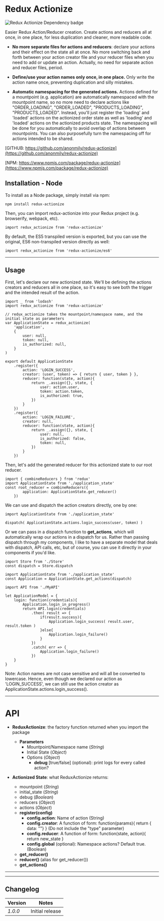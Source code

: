 Redux Actionize
====================
![Redux Actionize Dependency badge](https://david-dm.org/anonmily/redux-actionize.svg)

Easier Redux Action/Reducer creation. Create actions and reducers all at once, in one place, for less duplication and cleaner, more readable code. 

* **No more separate files for actions and reducers**: declare your actions and their effect on the state all at once. No more switching back and forth between your action creator file and your reducer files when you need to add or update an action. Actually, no need for separate action and reducer files, period.

* **Define/use your action names only once, in one place.** Only write the action name once, preventing duplication and silly mistakes.

* **Automatic namespacing for the generated actions.** Actions defined for a mountpoint (e.g. application) are automatically namespaced with the mountpoint name, so no more need to declare actions like "ORDER_LOADING", "ORDER_LOADED", "PRODUCTS_LOADING", "PRODUCTS_LOADED". Instead, you'll just register the 'loading' and 'loaded' actions on the actionized order state as well as 'loading' and 'loaded' actions on the actionized products state. The namespacing will be done for you automatically to avoid overlap of actions between mountpoints. You can also purposefully turn the namespacing off for actions intended to be shared.

[GITHUB:	https://github.com/anonmily/redux-actionize](https://github.com/anonmily/redux-actionize)

[NPM:		https://www.npmjs.com/package/redux-actionize](https://www.npmjs.com/package/redux-actionize)

## Installation - Node
To install as a Node package, simply install via npm:

    npm install redux-actionize

Then, you can import redux-actionize into your Redux project (e.g. browserify, webpack, etc).

	import redux_actionize from 'redux-actionize'

By default, the ES5 transpiled version is exported, but you can use the original, ES6 non-transpiled version directly as well:

	import redux_actionize from 'redux-actionize/es6'


--------------------------------------

## Usage

First, let's declare our new actionized state. We'll be defining the actions creators and reducers all in one place, so it's easy to see both the trigger and the intended result of the action.

	import _ from 'lodash'
	import redux_actionize from 'redux-actionize'

	// redux_actionize takes the mountpoint/namespace name, and the initial state as parameters
	var ApplicationState = redux_actionize(
		'application', 
		{
            user: null,
            token: null,
            is_authorized: null,
        }
	)

	export default ApplicationState
		.register({
			action: 'LOGIN_SUCCESS',
			creator: (user, token) => { return { user, token } },
			reducer: function(state, action){
				return _.assign({}, state, {
	                user: action.user,
	                token: action.token,
	                is_authorized: true,
	            })
			}
		})
		.register({
			action: 'LOGIN_FAILURE',
			creator: null,
			reducer: function(state, action){
				return _.assign({}, state, {
	                user: null,
	                is_authorized: false,
	                token: null,
	            })
			}
		})

Then, let's add the generated reducer for this actionized state to our root reducer.

	import { combineReducers } from 'redux'
	import ApplicationState from './application_state'
	const root_reducer = combineReducers({
			application: ApplicationState.get_reducer()
		})

We can use and dispatch the action creators directly, one by one:

	import ApplicationState from './application_state'
	
	dispatch( ApplicationState.actions.login_success(user, token) )


Or we can pass in a dispatch function to **get_actions**, which will automatically wrap our actions in a dispatch for us. Rather than passing dispatch through my components, I like to have a separate model that deals with dispatch, API calls, etc, but of course, you can use it directly in your components if you'd like.

	import Store from './Store'
	const dispatch = Store.dispatch
	
	import ApplicationState from './application_state'
	const Application = ApplicationState.get_actions(dispatch)

	import API from './MyAPI'

	let ApplicationModel = {
		login: function(credentials){
			Application.login_in_progress()
			return API.login(credentials)
				.then( result => {
					if(result.success){
						Application.login_success( result.user, result.token )
					}else{
						Application.login_failure()
					}
				})
				.catch( err => {
					Application.login_failure()
				})
		}
	}

Note: Action names are not case sensitive and will all be converted to lowercase. Hence, even though we declared our action as 'LOGIN_SUCCESS', we can still use the action creator as ApplicationState.actions.login_success().

--------------------------------------

# API
* **ReduxActionize**: the factory function returned when you import the package
	+ **Parameters**
		- Mountpoint/Namespace name (*String*)
		- Initial State (*Object*)
		- Options (*Object*)
			* **debug** [true/false] (optional): print logs for every called action?
	
* **Actionized State**: what ReduxActionize returns:
	+ mountpoint (*String*)
	+ initial_state (*String*)
	+ debug (*Boolean*)
	+ reducers (*Object*)
	+ actions (*Object*)
	+ **register(config)**
		* **config.action**: Name of action (String)
		* **config.creator**: A function of form: function(params){ return { data: ""} } (Do not include the "type" parameter)
		* **config.reducer**: A function of form: function(state, action){ return new_state }
		* **config.global** (optional): Namespace actions? Default true. (Boolean)
	+ **get_reducer()**
	+ **reducer()** (alias for get_reducer())
	+ **get_actions()**

--------------------------------------

---
## Changelog
| Version | Notes                                                                                                                                                                            |
|---------|----------------------------------------------------------------------------------------------------------------------------------------------------------------------------------|
| _1.0.0_   | Initial release |